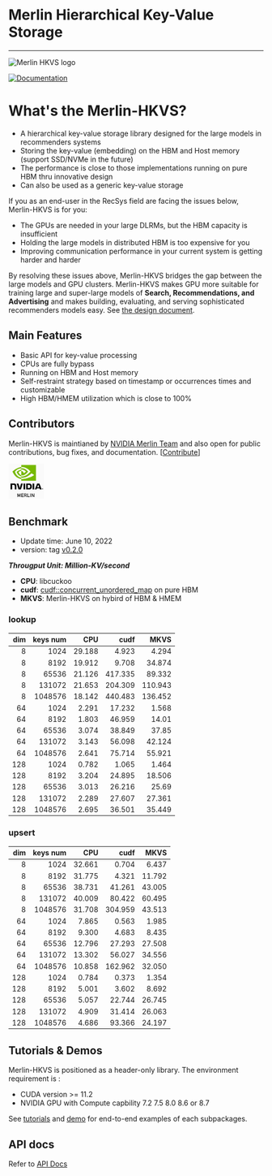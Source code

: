 # Merlin Hierarchical Key-Value Storage
-----------------
![Merlin HKVS logo](assets/merlin-hkvs.png)

[![Documentation](https://img.shields.io/badge/api-reference-blue.svg)](docs/api_docs/)

# What's the Merlin-HKVS?

- A hierarchical key-value storage library designed for the large models in recommenders systems
- Storing the key-value (embedding) on the HBM and Host memory (support SSD/NVMe in the future)
- The performance is close to those implementations running on pure HBM thru innovative design
- Can also be used as a generic key-value storage

If you as an end-user in the RecSys field are facing the issues below, Merlin-HKVS is for you:

- The GPUs are needed in your large DLRMs, but the HBM capacity is insufficient
- Holding the large models in distributed HBM is too expensive for you
- Improving communication performance in your current system is getting harder and harder

By resolving these issues above, Merlin-HKVS bridges the gap between the large models and GPU clusters.
Merlin-HKVS makes GPU more suitable for training large and super-large models of **Search, Recommendations, and Advertising** and 
makes building, evaluating, and serving sophisticated recommenders models easy. 
See [the design document](https://docs.google.com/document/d/1qxC-v2cAJI41pbzn8gPuQjz3MNRGnRpEgdOuPavYx3M/edit#heading=h.r7c1c5dez8nj).

## Main Features

- Basic API for key-value processing
- CPUs are fully bypass
- Running on HBM and Host memory
- Self-restraint strategy based on timestamp or occurrences times and customizable
- High HBM/HMEM utilization which is close to 100%

## Contributors

Merlin-HKVS is maintianed by [NVIDIA Merlin Team](https://github.com/NVIDIA-Merlin) 
and also open for public contributions, bug fixes, and documentation. [[Contribute](CONTRIBUTING.md)]

<a href="https://github.com/NVIDIA-Merlin">
  <kbd> <img src="./assets/merilin.png" height="70" /> </kbd>
</a>

## Benchmark

* Update time: June 10, 2022
* version: tag [v0.2.0](https://github.com/rhdong/merlin-hkvs/releases/tag/v0.2.0)

***Througput Unit: Million-KV/second***
- **CPU**: libcuckoo
- **cudf**: [cudf::concurrent_unordered_map](https://github.com/rapidsai/cudf/blob/branch-22.08/cpp/src/hash/concurrent_unordered_map.cuh) on pure HBM
- **MKVS**: Merlin-HKVS on hybird of HBM & HMEM 

### **lookup**

|   dim |   keys num |    CPU |    cudf |    MKVS |
|------:|-----------:|-------:|--------:|--------:|
|     8 |       1024 | 29.188 |   4.923 |   4.294 |
|     8 |       8192 | 19.912 |   9.708 |  34.874 |
|     8 |      65536 | 21.126 | 417.335 |  89.332 |
|     8 |     131072 | 21.653 | 204.309 | 110.943 |
|     8 |    1048576 | 18.142 | 440.483 | 136.452 |
|    64 |       1024 |  2.291 |  17.232 |   1.568 |
|    64 |       8192 |  1.803 |  46.959 |   14.01 |
|    64 |      65536 |  3.074 |  38.849 |   37.85 |
|    64 |     131072 |  3.143 |  56.098 |  42.124 |
|    64 |    1048576 |  2.641 |  75.714 |  55.921 |
|   128 |       1024 |  0.782 |   1.065 |   1.464 |
|   128 |       8192 |  3.204 |  24.895 |  18.506 |
|   128 |      65536 |  3.013 |  26.216 |   25.69 |
|   128 |     131072 |  2.289 |  27.607 |  27.361 |
|   128 |    1048576 |  2.695 |  36.501 |  35.449 |

### **upsert**

|   dim |   keys num |    CPU |    cudf |    MKVS |
|------:|-----------:|-------:|--------:|--------:|
|     8 |       1024 | 32.661 |   0.704 |   6.437 |
|     8 |       8192 | 31.775 |   4.321 |  11.792 |
|     8 |      65536 | 38.731 |  41.261 |  43.005 |
|     8 |     131072 | 40.009 |  80.422 |  60.495 |
|     8 |    1048576 | 31.708 | 304.959 |  43.513 |
|    64 |       1024 |  7.865 |   0.563 |   1.985 |
|    64 |       8192 |  9.300 |   4.683 |   8.435 |
|    64 |      65536 | 12.796 |  27.293 |  27.508 |
|    64 |     131072 | 13.302 |  56.027 |  34.556 |
|    64 |    1048576 | 10.858 | 162.962 |  32.050 |
|   128 |       1024 |  0.784 |   0.373 |   1.354 |
|   128 |       8192 |  5.001 |   3.602 |   8.692 |
|   128 |      65536 |  5.057 |  22.744 |  26.745 |
|   128 |     131072 |  4.909 |  31.414 |  26.063 |
|   128 |    1048576 |  4.686 |  93.366 |  24.197 |


## Tutorials & Demos

Merlin-HKVS is positioned as a header-only library. The environment requirement is :

- CUDA version >= 11.2
- NVIDIA GPU with Compute capbility 7.2 7.5 8.0 8.6 or 8.7

See [tutorials](docs/api_docs/html/index.html) and [demo](cpp/tests/merlin_hashtable_test.cc.cu) for end-to-end examples of each subpackages.

## API docs

Refer to [API Docs](docs/api_docs/)